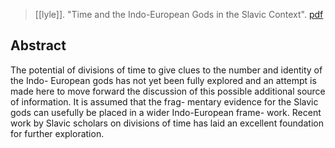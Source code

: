 > [[lyle]]. "Time and the Indo-European Gods in the Slavic Context". [pdf](a/e-lyle2008.pdf)

## Abstract

The potential of divisions of time to give clues to the number and identity of the Indo- European gods has not yet been fully explored and an attempt is made here to move forward the discussion of this possible additional source of information. It is assumed that the frag- mentary evidence for the Slavic gods can usefully be placed in a wider Indo-European frame- work. Recent work by Slavic scholars on divisions of time has laid an excellent foundation for further exploration.
